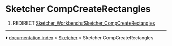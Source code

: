 # Sketcher CompCreateRectangles
1.  REDIRECT [Sketcher_Workbench#Sketcher_CompCreateRectangles](Sketcher_Workbench#Sketcher_CompCreateRectangles.md)



---
⏵ [documentation index](../README.md) > [Sketcher](Sketcher_Workbench.md) > Sketcher CompCreateRectangles
